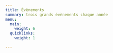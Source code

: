 ```yaml
---
title: Évènements
summary: trois grands évènements chaque année
menu:
  main:
    weight: 6
  quicklinks:
    weight: 1

---
```

